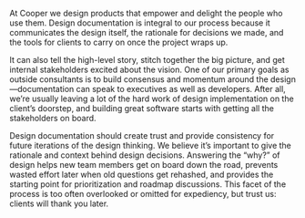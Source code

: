 At Cooper we design products that empower and delight the people who use them. Design documentation is integral to our process because it communicates the design itself, the rationale for decisions we made, and the tools for clients to carry on once the project wraps up.

It can also tell the high-level story, stitch together the big picture, and get internal stakeholders excited about the vision. One of our primary goals as outside consultants is to build consensus and momentum around the design—documentation can speak to executives as well as developers. After all, we’re usually leaving a lot of the hard work of design implementation on the client’s doorstep, and building great software starts with getting all the stakeholders on board.

Design documentation should create trust and provide consistency for future iterations of the design thinking. We believe it’s important to give the rationale and context behind design decisions. Answering the “why?” of design helps new team members get on board down the road, prevents wasted effort later when old questions get rehashed, and provides the starting point for prioritization and roadmap discussions. This facet of the process is too often overlooked or omitted for expediency, but trust us: clients will thank you later.



